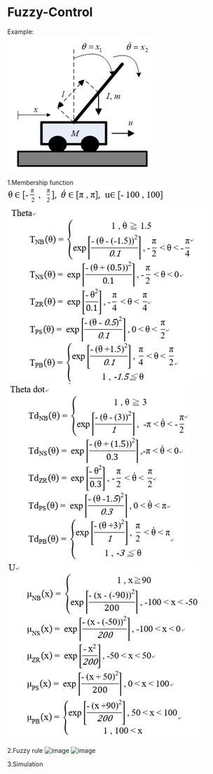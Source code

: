 # Fuzzy-Control
Example:    
![image](Png/example.png)

1.Membership function
![image](Png/ParameterRange.png)
![image](Png/Theta.png)
![image](Png/ThetaDot.png)
![image](Png/U.png)

2.Fuzzy rule
![image](Rule.png)
![image](RuleTable.png)

3.Simulation
